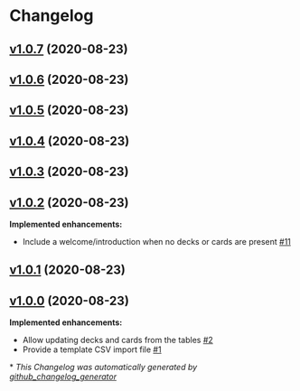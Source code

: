 # Changelog

## [v1.0.7](https://github.com/owenr88/deck-prototyper/tree/v1.0.7) (2020-08-23)

## [v1.0.6](https://github.com/owenr88/deck-prototyper/tree/v1.0.6) (2020-08-23)

## [v1.0.5](https://github.com/owenr88/deck-prototyper/tree/v1.0.5) (2020-08-23)

## [v1.0.4](https://github.com/owenr88/deck-prototyper/tree/v1.0.4) (2020-08-23)

## [v1.0.3](https://github.com/owenr88/deck-prototyper/tree/v1.0.3) (2020-08-23)

## [v1.0.2](https://github.com/owenr88/deck-prototyper/tree/v1.0.2) (2020-08-23)

**Implemented enhancements:**

- Include a welcome/introduction when no decks or cards are present [\#11](https://github.com/owenr88/deck-prototyper/issues/11)

## [v1.0.1](https://github.com/owenr88/deck-prototyper/tree/v1.0.1) (2020-08-23)

## [v1.0.0](https://github.com/owenr88/deck-prototyper/tree/v1.0.0) (2020-08-23)

**Implemented enhancements:**

- Allow updating decks and cards from the tables [\#2](https://github.com/owenr88/deck-prototyper/issues/2)
- Provide a template CSV import file [\#1](https://github.com/owenr88/deck-prototyper/issues/1)



\* *This Changelog was automatically generated by [github_changelog_generator](https://github.com/github-changelog-generator/github-changelog-generator)*
